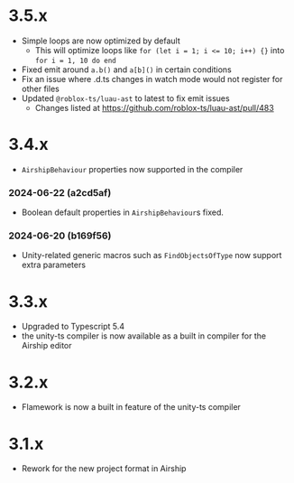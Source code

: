 # 3.5.x
- Simple loops are now optimized by default
	- This will optimize loops like `for (let i = 1; i <= 10; i++) {}` into `for i = 1, 10 do end`
- Fixed emit around `a.b()` and `a[b]()` in certain conditions
- Fix an issue where .d.ts changes in watch mode would not register for other files
- Updated `@roblox-ts/luau-ast` to latest to fix emit issues
	- Changes listed at https://github.com/roblox-ts/luau-ast/pull/483

# 3.4.x
- `AirshipBehaviour` properties now supported in the compiler

### 2024-06-22 (a2cd5af)
- Boolean default properties in `AirshipBehaviour`s fixed.

### 2024-06-20 (b169f56)
- Unity-related generic macros such as `FindObjectsOfType` now support extra parameters

# 3.3.x
- Upgraded to Typescript 5.4
- the unity-ts compiler is now available as a built in compiler for the Airship editor

# 3.2.x
- Flamework is now a built in feature of the unity-ts compiler

# 3.1.x
- Rework for the new project format in Airship
